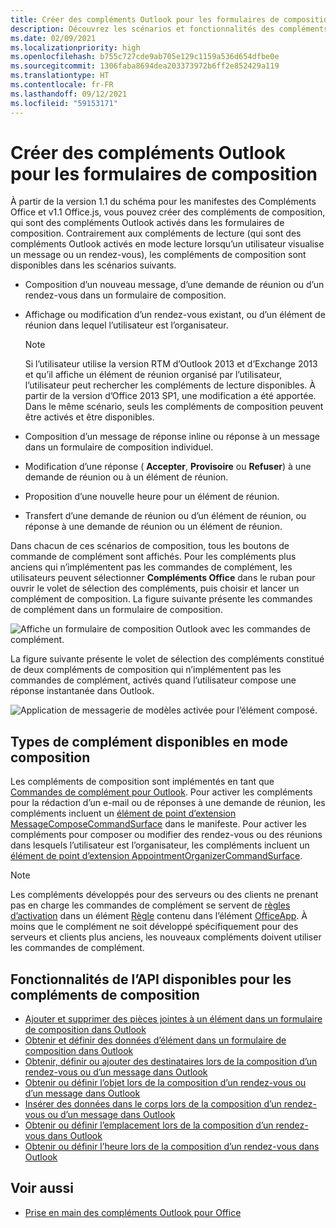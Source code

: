 ```yaml
---
title: Créer des compléments Outlook pour les formulaires de composition
description: Découvrez les scénarios et fonctionnalités des compléments Outlook pour les formulaires de composition.
ms.date: 02/09/2021
ms.localizationpriority: high
ms.openlocfilehash: b755c727cde9ab705e129c1159a536d654dfbe0e
ms.sourcegitcommit: 1306faba8694dea203373972b6ff2e852429a119
ms.translationtype: HT
ms.contentlocale: fr-FR
ms.lasthandoff: 09/12/2021
ms.locfileid: "59153171"
---
```

# <a name="create-outlook-add-ins-for-compose-forms"></a>Créer des compléments Outlook pour les formulaires de composition

À partir de la version 1.1 du schéma pour les manifestes des Compléments Office et v1.1 Office.js, vous pouvez créer des compléments de composition, qui sont des compléments Outlook activés dans les formulaires de composition. Contrairement aux compléments de lecture (qui sont des compléments Outlook activés en mode lecture lorsqu’un utilisateur visualise un message ou un rendez-vous), les compléments de composition sont disponibles dans les scénarios suivants.

- Composition d’un nouveau message, d’une demande de réunion ou d’un rendez-vous dans un formulaire de composition.

- Affichage ou modification d’un rendez-vous existant, ou d’un élément de réunion dans lequel l’utilisateur est l’organisateur.

   > [!NOTE]
   > Si l’utilisateur utilise la version RTM d’Outlook 2013 et d’Exchange 2013 et qu’il affiche un élément de réunion organisé par l’utilisateur, l’utilisateur peut rechercher les compléments de lecture disponibles. À partir de la version d’Office 2013 SP1, une modification a été apportée. Dans le même scénario, seuls les compléments de composition peuvent être activés et être disponibles.

- Composition d’un message de réponse inline ou réponse à un message dans un formulaire de composition individuel.

- Modification d’une réponse ( **Accepter**,  **Provisoire** ou **Refuser**) à une demande de réunion ou à un élément de réunion.

- Proposition d’une nouvelle heure pour un élément de réunion.

- Transfert d’une demande de réunion ou d’un élément de réunion, ou réponse à une demande de réunion ou un élément de réunion.

Dans chacun de ces scénarios de composition, tous les boutons de commande de complément sont affichés. Pour les compléments plus anciens qui n’implémentent pas les commandes de complément, les utilisateurs peuvent sélectionner **Compléments Office** dans le ruban pour ouvrir le volet de sélection des compléments, puis choisir et lancer un complément de composition. La figure suivante présente les commandes de complément dans un formulaire de composition.

![Affiche un formulaire de composition Outlook avec les commandes de complément.](../images/compose-form-commands.png)

La figure suivante présente le volet de sélection des compléments constitué de deux compléments de composition qui n’implémentent pas les commandes de complément, activés quand l’utilisateur compose une réponse instantanée dans Outlook.

![Application de messagerie de modèles activée pour l’élément composé.](../images/templates-app-selection.png)

## <a name="types-of-add-ins-available-in-compose-mode"></a>Types de complément disponibles en mode composition

Les compléments de composition sont implémentés en tant que [Commandes de complément pour Outlook](add-in-commands-for-outlook.md). Pour activer les compléments pour la rédaction d’un e-mail ou de réponses à une demande de réunion, les compléments incluent un [élément de point d’extension MessageComposeCommandSurface](../reference/manifest/extensionpoint.md#messagecomposecommandsurface) dans le manifeste. Pour activer les compléments pour composer ou modifier des rendez-vous ou des réunions dans lesquels l’utilisateur est l’organisateur, les compléments incluent un [élément de point d’extension AppointmentOrganizerCommandSurface](../reference/manifest/extensionpoint.md#appointmentorganizercommandsurface).

> [!NOTE]
> Les compléments développés pour des serveurs ou des clients ne prenant pas en charge les commandes de complément se servent de [règles d’activation](activation-rules.md) dans un élément [Règle](../reference/manifest/rule.md) contenu dans l’élément [OfficeApp](../reference/manifest/officeapp.md). À moins que le complément ne soit développé spécifiquement pour des serveurs et clients plus anciens, les nouveaux compléments doivent utiliser les commandes de complément.

## <a name="api-features-available-to-compose-add-ins"></a>Fonctionnalités de l’API disponibles pour les compléments de composition

- [Ajouter et supprimer des pièces jointes à un élément dans un formulaire de composition dans Outlook](add-and-remove-attachments-to-an-item-in-a-compose-form.md)
- [Obtenir et définir des données d’élément dans un formulaire de composition dans Outlook](get-and-set-item-data-in-a-compose-form.md)
- [Obtenir, définir ou ajouter des destinataires lors de la composition d’un rendez-vous ou d’un message dans Outlook](get-set-or-add-recipients.md)
- [Obtenir ou définir l’objet lors de la composition d’un rendez-vous ou d’un message dans Outlook](get-or-set-the-subject.md)
- [Insérer des données dans le corps lors de la composition d’un rendez-vous ou d’un message dans Outlook](insert-data-in-the-body.md)
- [Obtenir ou définir l’emplacement lors de la composition d’un rendez-vous dans Outlook](get-or-set-the-location-of-an-appointment.md)
- [Obtenir ou définir l’heure lors de la composition d’un rendez-vous dans Outlook](get-or-set-the-time-of-an-appointment.md)

## <a name="see-also"></a>Voir aussi

- [Prise en main des compléments Outlook pour Office](../quickstarts/outlook-quickstart.md)
